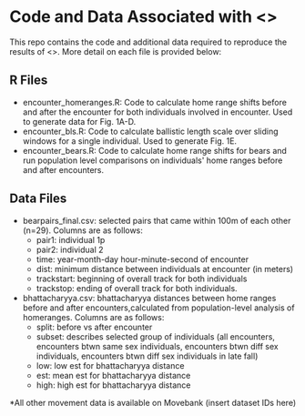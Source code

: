 # Code and Data Associated with <<Paper name here>>

This repo contains the code and additional data required to reproduce the results of <<paper name here>>. More detail on each file is provided below:

## R Files
- encounter_homeranges.R: Code to calculate home range shifts before and after the encounter for both individuals involved in encounter. Used to generate data for Fig. 1A-D.
- encounter_bls.R: Code to calculate ballistic length scale over sliding windows for a single individual. Used to generate Fig. 1E.
- encounter_bears.R: Code to calculate home range shifts for bears and run population level comparisons on individuals' home ranges before and after encounters. 

## Data Files
- bearpairs_final.csv: selected pairs that came within 100m of each other (n=29). Columns are as follows:
  - pair1: individual 1p
  - pair2: individual 2
  - time: year-month-day hour-minute-second of encounter
  - dist: minimum distance between individuals at encounter (in meters)
  - trackstart: beginning of overall track for both individuals
  - trackstop: ending of overall track for both individuals.
- bhattacharyya.csv: bhattacharyya distances between home ranges before and after encounters,calculated from population-level analysis of homeranges. Columns are as follows:
  - split: before vs after encounter
  - subset: describes selected group of individuals (all encounters, encounters btwn same sex individuals, encounters btwn diff sex individuals, encounters btwn diff sex individuals in late fall)
  - low: low est for bhattacharyya distance
  - est: mean est for bhattacharyya distance
  - high: high est for bhattacharyya distance
      
*All other movement data is available on Movebank (insert dataset IDs here)
      
      
      
      